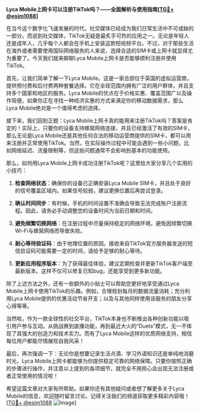 **Lyca Mobile上网卡可以注册TikTok吗？——全面解析与使用指南[[TG💪+ @esim1088](https://t.me/s/esim1088)]**

在当今这个数字化飞速发展的时代，社交媒体已经成为我们日常生活中不可或缺的一部分。而说到社交媒体，TikTok无疑是最炙手可热的应用之一。无论是年轻人还是成年人，几乎每个人都会在手机上安装这款短视频平台。不过，对于那些生活在海外或者需要使用国际网络服务的人来说，选择合适的SIM卡或上网卡就显得尤为重要了。今天我们就来聊聊Lyca Mobile上网卡是否能够顺利注册并使用TikTok。

首先，让我们简单了解一下Lyca Mobile。这是一家总部位于英国的虚拟运营商，提供预付费和后付费两种套餐选择。它在全球范围内拥有广泛的用户群体，并且支持多个国家和地区的服务。Lyca Mobile的优点在于价格实惠、覆盖范围广以及操作简便。如果你正在寻找一种经济实惠的方式来满足你的移动数据需求，那么Lyca Mobile绝对是一个值得考虑的选择。

接下来，我们回到正题：Lyca Mobile上网卡真的能用来注册TikTok吗？答案是肯定的！实际上，只要你的设备支持蜂窝网络连接，并且已经激活了有效的SIM卡，那么无论是Lyca Mobile还是其他任何合法的移动运营商提供的SIM卡，都可以用来注册并正常使用TikTok。当然，在实际操作过程中可能会遇到一些小问题，比如网络延迟、流量限制等，但这些问题通常不会影响到基本的功能使用。

那么，如何用Lyca Mobile上网卡成功注册TikTok呢？这里给大家分享几个实用的小技巧：

1. **检查网络状态**：确保你的设备已正确安装Lyca Mobile SIM卡，并且处于良好的信号覆盖区域内。如果信号较弱，建议更换位置后再尝试登录。
   
2. **确认时间同步**：有时候，手机的时间设置不准确会导致无法完成账户注册流程。因此，请务必手动调整您的设备时间为当前日期和时间。
   
3. **避免频繁切换网络**：在注册过程中尽量保持稳定的网络环境，避免因频繁切换Wi-Fi与蜂窝网络而导致失败。
   
4. **耐心等待验证码**：由于地理位置的原因，接收来自TikTok官方服务器发送的短信验证码可能需要一定的时间，请给予足够的耐心等待。
   
5. **更新应用程序版本**：为了获得最佳体验，建议定期检查并更新TikTok客户端至最新版本。这样不仅可以修复已知bug，还能享受到更多新功能。

除了上述方法之外，还有一些额外的小贴士可以帮助您更好地享受通过Lyca Mobile上网卡使用TikTok的乐趣。例如，合理规划每月的数据流量消耗；充分利用Lyca Mobile提供的优惠活动节省开支；以及与其他同样使用该服务的朋友分享心得等等。

当然啦，作为一款全球性的社交平台，TikTok本身也不断推出各种创新功能以吸引用户参与互动。从挑战赛到直播功能，再到最近大火的“Duets”模式，无一不体现了其强大的创造力和技术实力。而有了Lyca Mobile这样的优质网络支持，相信每位用户都能尽情展现自我风采！

最后，再次强调一下：无论你是想要记录生活点滴、学习外语知识还是单纯地消磨时光，Lyca Mobile上网卡都能够为你提供稳定可靠的网络保障。只要你按照正确的步骤进行操作，并注意以上提到的各项细节，就完全不用担心会出现无法注册或者正常使用的情况啦！

希望这篇文章对大家有所帮助。如果你还有其他疑问或者想了解更多关于Lyca Mobile的信息，欢迎随时留言讨论。记得关注我们的频道获取更多精彩内容哦！[[TG💪+ @esim1088](https://t.me/s/esim1088) ![Image](https://i.postimg.cc/4NQfJmqS/Snipaste-2025-05-13-00-14-12.png)]